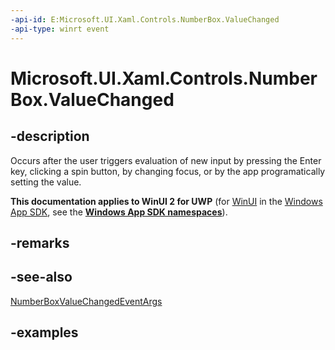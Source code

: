 ```yaml
---
-api-id: E:Microsoft.UI.Xaml.Controls.NumberBox.ValueChanged
-api-type: winrt event
---
```


# Microsoft.UI.Xaml.Controls.NumberBox.ValueChanged

<!--
public event Windows.Foundation.TypedEventHandler<Microsoft.UI.Xaml.Controls.NumberBox,Microsoft.UI.Xaml.Controls.NumberBoxValueChangedEventArgs> ValueChanged;
-->

## -description

Occurs after the user triggers evaluation of new input by pressing the Enter key, clicking a spin button, by changing focus, or by the app programatically setting the value.

**This documentation applies to WinUI 2 for UWP** (for [WinUI](/windows/apps/winui/winui3/) in the [Windows App SDK](/windows/apps/windows-app-sdk/), see the **[Windows App SDK namespaces](/windows/windows-app-sdk/api/winrt/)**).

## -remarks

## -see-also

[NumberBoxValueChangedEventArgs](numberboxvaluechangedeventargs.md)

## -examples
